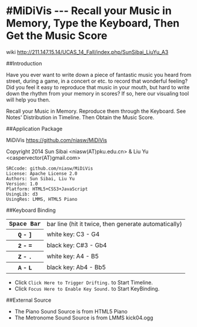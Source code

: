 #MiDiVis --- Recall your Music in Memory, Type the Keyboard, Then Get the Music Score
===============
wiki <http://211.147.15.14/UCAS_14_Fall/index.php/SunSibai_LiuYu_A3>

##Introduction

Have you ever want to write down a piece of fantastic music you heard from street, during a game, in a concert or etc. to record that wonderful feeling? Did you feel it easy to reproduce that music in your mouth, but hard to write down the rhythm from your memory in scores? If so, here our visualing tool will help you then.

Recall your Music in Memory. Reproduce them through the Keyboard. See Notes' Distribution in Timeline. Then Obtain the Music Score.

##Application Package

MiDiVis <https://github.com/niasw/MiDiVis>

Copyright 2014 Sun Sibai <niasw(AT)pku.edu.cn> & Liu Yu <caspervector(AT)gmail.com><br/>

    SRCcode: github.com/niasw/MiDiVis
    License: Apache License 2.0
    Authors: Sun Sibai, Liu Yu
    Version: 1.0
    Platform: HTML5+CSS3+JavaScript
    UsingLib: d3
    UsingRes: LMMS, HTML5 Piano

##Keyboard Binding

<table>
 <tr>
  <th><b style="font-family:Courier, monospace;">Space Bar</b></th>
  <td>bar line (hit it twice, then generate automatically)</td>
 </tr><tr>
  <th><b style="font-family:Courier, monospace;">Q</b> - <b style="font-family:Courier, monospace;">]</b></th>
  <td>white key: C3 - G4</td>
 </tr><tr>
  <th><b style="font-family:Courier, monospace;">2</b> - <b style="font-family:Courier, monospace;">=</b></th>
  <td>black key: C#3 - Gb4</td>
 </tr><tr>
  <th><b style="font-family:Courier, monospace;">Z</b> - <b style="font-family:Courier, monospace;">.</b></th>
  <td>white key: A4 - B5</td>
 </tr><tr>
  <th><b style="font-family:Courier, monospace;">A</b> - <b style="font-family:Courier, monospace;">L</b></th>
  <td>black key: Ab4 - Bb5</td>
 </tr>
</table>

* Click `Click Here to Trigger Drifting.` to Start Timeline.
* Click `Focus Here to Enable Key Sound.` to Start KeyBinding.

##External Source

* The Piano Sound Source is from HTML5 Piano
* The Metronome Sound Source is from LMMS kick04.ogg

